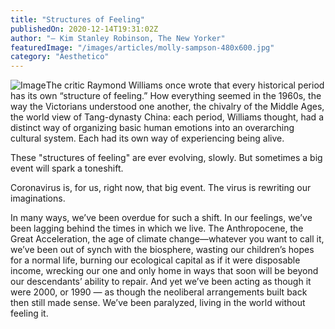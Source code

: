 ```yaml
---
title: "Structures of Feeling"
publishedOn: 2020-12-14T19:31:02Z
author: "— Kim Stanley Robinson, The New Yorker"
featuredImage: "/images/articles/molly-sampson-480x600.jpg"
category: "Aesthetico"
---
```


![Image](/images/articles/molly-sampson-480x600.jpg)The critic Raymond Williams once wrote that every historical period has its own “structure of feeling.” How everything seemed in the 1960s, the way the Victorians understood one another, the chivalry of the Middle Ages, the world view of Tang-dynasty China: each period, Williams thought, had a distinct way of organizing basic human emotions into an overarching cultural system. Each had its own way of experiencing being alive.

These "structures of feeling" are ever evolving, slowly. But sometimes a big event will spark a toneshift.

Coronavirus is, for us, right now, that big event. The virus is rewriting our imaginations.

In many ways, we’ve been overdue for such a shift. In our feelings, we’ve been lagging behind the times in which we live. The Anthropocene, the Great Acceleration, the age of climate change—whatever you want to call it, we’ve been out of synch with the biosphere, wasting our children’s hopes for a normal life, burning our ecological capital as if it were disposable income, wrecking our one and only home in ways that soon will be beyond our descendants’ ability to repair. And yet we’ve been acting as though it were 2000, or 1990 — as though the neoliberal arrangements built back then still made sense. We’ve been paralyzed, living in the world without feeling it.

‍
